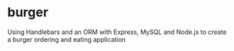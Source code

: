 # burger
Using Handlebars and an ORM with Express, MySQL and Node.js to create a burger ordering and eating application

